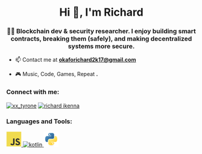 <h1 align="center">Hi 👋, I'm Richard</h1>
<h3 align="center">👨‍💻 Blockchain dev & security researcher. I enjoy building smart contracts, breaking them (safely), and making decentralized systems more secure.</h3>

  
- 📫 Contact me at **okaforichard2k17@gmail.com**

- 🎮 Music, Code, Games, Repeat **.**

<h3 align="left">Connect with me:</h3>
<p align="left">
<a href="https://twitter.com/0x_xBT_" target="blank"><img align="center" src="https://raw.githubusercontent.com/rahuldkjain/github-profile-readme-generator/master/src/images/icons/Social/twitter.svg" alt="xx_tyrone" height="30" width="40" /></a>
<a href="https://linkedin.com/in/richard ikenna" target="blank"><img align="center" src="https://raw.githubusercontent.com/rahuldkjain/github-profile-readme-generator/master/src/images/icons/Social/linked-in-alt.svg" alt="richard ikenna" height="30" width="40" /></a>
</p>

<h3 align="left">Languages and Tools:</h3>
<!-- <link rel="stylesheet" type='text/css' href="https://cdn.jsdelivr.net/gh/devicons/devicon@latest/devicon.min.css" /> -->

<p align="left"> <a href="https://docs.soliditylang.org/en/" <img src="https://cdn.jsdelivr.net/gh/devicons/devicon@latest/icons/solidity/solidity-plain.svg"  width="40" height="40" /> </a>   
</a> <a href="https://developer.mozilla.org/en-US/docs/Web/JavaScript" target="_blank" rel="noreferrer"> <img src="https://raw.githubusercontent.com/devicons/devicon/master/icons/javascript/javascript-original.svg" alt="javascript" width="40" height="40"/> </a> <a href="https://kotlinlang.org" target="_blank" rel="noreferrer"> <img src="https://www.vectorlogo.zone/logos/kotlinlang/kotlinlang-icon.svg" alt="kotlin" width="40" height="40"/> </a> <a href="https://www.python.org" target="_blank" rel="noreferrer"> <img src="https://raw.githubusercontent.com/devicons/devicon/master/icons/python/python-original.svg" alt="python" width="40" height="40"/> </a> <a href="https://reactjs.org/" target="_blank" rel="noreferrer">
<!--   <img src="https://raw.githubusercontent.com/devicons/devicon/master/icons/react/react-original-wordmark.svg" alt="react" width="40" height="40"/> </a> </p> -->
